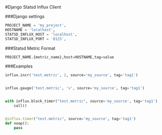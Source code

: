 #Django Statsd Influx Client

###Django settings

```python
PROJECT_NAME = 'my_project',
HOSTNAME = 'localhost',
STATSD_INFLUX_HOST = 'localhost',
STATSD_INFLUX_PORT = '8125',
```

###Statsd Metric Format
```python
PROJECT_NAME.{metric_name},host=HOSTNAME,tag=value
```

###Examples

```python
influx.incr('test.metric', 2, source='my_source', tag='tag1')


influx.gauge('test.metric', 'v', source='my_source', tag='tag1')


with influx.block_timer("test.metric", source='my_source', tag='tag1'):
    call()


@influx.timer("test.metric", source='my_source', tag='tag1')
def noop():
    pass
```
    
